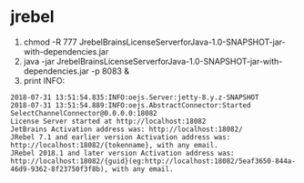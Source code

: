 # jrebel
1. chmod -R 777 JrebelBrainsLicenseServerforJava-1.0-SNAPSHOT-jar-with-dependencies.jar
2. java -jar JrebelBrainsLicenseServerforJava-1.0-SNAPSHOT-jar-with-dependencies.jar -p 8083 &
3. print INFO:
```
2018-07-31 13:51:54.835:INFO:oejs.Server:jetty-8.y.z-SNAPSHOT
2018-07-31 13:51:54.889:INFO:oejs.AbstractConnector:Started SelectChannelConnector@0.0.0.0:18082
License Server started at http://localhost:18082
JetBrains Activation address was: http://localhost:18082/
JRebel 7.1 and earlier version Activation address was: http://localhost:18082/{tokenname}, with any email.
JRebel 2018.1 and later version Activation address was: http://localhost:18082/{guid}(eg:http://localhost:18082/5eaf3650-844a-46d9-9362-8f23750f3f8b), with any email.
```
